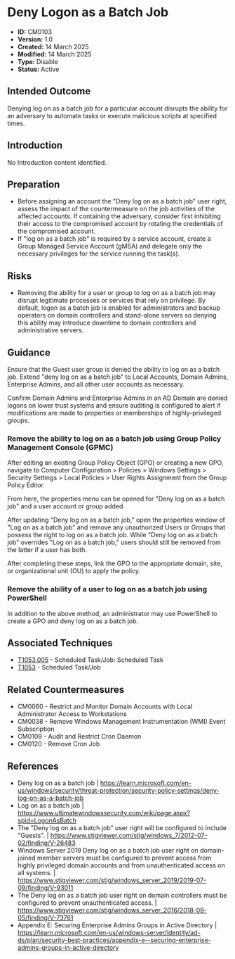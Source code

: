 # Deny Logon as a Batch Job

* **ID:** CM0103
* **Version:** 1.0
* **Created:** 14 March 2025
* **Modified:** 14 March 2025
* **Type:** Disable
* **Status:** Active

## Intended Outcome

Denying log on as a batch job for a particular account disrupts the ability for an adversary to automate tasks or execute malicious scripts at specified times. 

## Introduction

No Introduction content identified.

## Preparation

- Before assigning an account the "Deny log on as a batch job" user right, assess the impact of the countermeasure on the job activities of the affected accounts. If containing the adversary, consider first inhibiting their access to the compromised account by rotating the credentials of the compromised account. 
- If "log on as a batch job" is required by a service account, create a Group Managed Service Account (gMSA) and delegate only the necessary privileges for the service running the task(s). 

## Risks

- Removing the ability for a user or group to log on as a batch job may disrupt legitimate processes or services that rely on privilege. By default, logon as a batch job is enabled for administrators and backup operators on domain controllers and stand-alone servers so denying this ability may introduce downtime to domain controllers and administrative servers.

## Guidance

Ensure that the Guest user group is denied the ability to log on as a batch job. Extend "deny log on as a batch job" to Local Accounts, Domain Admins, Enterprise Admins, and all other user accounts as necessary. 

Confirm Domain Admins and Enterprise Admins in an AD Domain are denied logons on lower trust systems and ensure auditing is configured to alert if modifications are made to properties or memberships of highly-privileged groups. 

### Remove the ability to log on as a batch job using Group Policy Management Console (GPMC)

After editing an existing Group Policy Object (GPO) or creating a new GPO, navigate to
Computer Configuration > Policies > Windows Settings > Security Settings > Local Policies > User Rights Assignment
from the Group Policy Editor.

From here, the properties menu can be opened for "Deny log on as a batch job" and a user account or group added. 

After updating "Deny log on as a batch job," open the properties window of "Log on as a batch job" and remove any unauthorized Users or Groups that possess the right to log on as a batch job. While "Deny log on as a batch job" overrides "Log on as a batch job," users should still be removed from the latter if a user has both.

After completing these steps, link the GPO to the appropriate domain, site, or organizational unit (OU) to apply the policy. 

### Remove the ability of a user to log on as a batch job using PowerShell

In addition to the above method, an administrator may use PowerShell to create a GPO and deny log on as a batch job.

## Associated Techniques

- [T1053.005](https://attack.mitre.org/techniques/T1053/005/) - Scheduled Task/Job: Scheduled Task
- [T1053](https://attack.mitre.org/techniques/T1053/) - Scheduled Task/Job

## Related Countermeasures

- CM0060 - Restrict and Monitor Domain Accounts with Local Administrator Access to Workstations
- CM0038 - Remove Windows Management Instrumentation (WMI) Event Subscription
- CM0109 - Audit and Restrict Cron Daemon
- CM0120 - Remove Cron Job
	

## References

- Deny log on as a batch job | <https://learn.microsoft.com/en-us/windows/security/threat-protection/security-policy-settings/deny-log-on-as-a-batch-job>
- Log on as a batch job | <https://www.ultimatewindowssecurity.com/wiki/page.aspx?spid=LogonAsBatch>
- The "Deny log on as a batch job" user right will be configured to include "Guests". | <https://www.stigviewer.com/stig/windows_7/2012-07-02/finding/V-26483>
- Windows Server 2019 Deny log on as a batch job user right on domain-joined member servers must be configured to prevent access from highly privileged domain accounts and from unauthenticated access on all systems. | <https://www.stigviewer.com/stig/windows_server_2019/2019-07-09/finding/V-93011>
- The Deny log on as a batch job user right on domain controllers must be configured to prevent unauthenticated access. | <https://www.stigviewer.com/stig/windows_server_2016/2018-09-05/finding/V-73761>
- Appendix E: Securing Enterprise Admins Groups in Active Directory | <https://learn.microsoft.com/en-us/windows-server/identity/ad-ds/plan/security-best-practices/appendix-e--securing-enterprise-admins-groups-in-active-directory>
